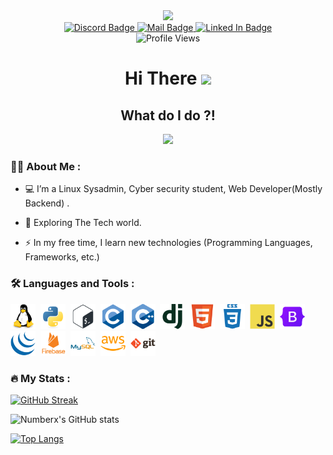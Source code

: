 <div id="header" align="center">
        <img src="https://media3.giphy.com/media/qgQUggAC3Pfv687qPC/giphy.gif?cid=ecf05e47n19bdwfvb7ugvl2tql4nte69150u3junhhoiatlc&rid=giphy.gif" width="300" />
  <div id="badges">
    <a href="https://www.discordapp.com/users/366586864859348994">
      <img src="https://img.shields.io/badge/Discord-gray?style=for-the-badge&logo=discord&logoColor=darkpurple" alt="Discord Badge"/>
    </a>
    <a href="your-youtube-URL">
      <img src="https://img.shields.io/badge/Email-gray?style=for-the-badge&logo=protonmail" alt="Mail Badge"/>
    </a>
    <a href="Linkedin">
      <img src="https://img.shields.io/badge/Linkedin-gray?style=for-the-badge&logo=linkedin" alt="Linked In Badge"/>
    </a>
  </div>
  <img src="https://komarev.com/ghpvc/?username=sirwilliamwallace&style=flat-square&color=gray" alt="Profile Views"/>
    <div>
      <h1> Hi There <span> 
      <img src="https://media.giphy.com/media/hvRJCLFzcasrR4ia7z/giphy.gif" width="30px"/>
      </span></h1> 
      <h2> What  do I do ?! </h2>
    </div>
    <img src="https://media4.giphy.com/media/Dh5q0sShxgp13DwrvG/giphy.gif?cid=ecf05e479bt8llahshri1uw0tv8680secfn75wjhd51tx7a5&rid=giphy.gif" width=300>
</div>

### 👨‍💻 About Me :
- 💻 I’m a Linux Sysadmin, Cyber security student, Web Developer(Mostly Backend) .

- 🔭 Exploring The Tech world.

- ⚡ In my free time, I learn new technologies (Programming Languages, Frameworks, etc.)

### 🛠️ Languages and Tools :
<div>
  <img src="https://github.com/devicons/devicon/blob/master/icons/linux/linux-original.svg" title="Linux" alt="Linux" width="40" height="40"/>&nbsp;
  <img src="https://github.com/devicons/devicon/blob/master/icons/python/python-original.svg" title="Python" alt="Python" width="40" height="40"/>&nbsp;
  <img src="https://github.com/devicons/devicon/blob/master/icons/bash/bash-plain.svg" title="Bash" alt="Bash" width="40" height="40"/>&nbsp;
  <img src="https://github.com/devicons/devicon/blob/master/icons/c/c-original.svg" title="C programming" alt="C programming" width="40" height="40"/>&nbsp;
  <img src="https://github.com/devicons/devicon/blob/master/icons/cplusplus/cplusplus-original.svg" title="C++" alt="C++" width="40" height="40"/>&nbsp;
  <img src="https://github.com/devicons/devicon/blob/master/icons/django/django-plain.svg" title="Django" alt="Django" width="40" height="40"/>&nbsp;
  <img src="https://github.com/devicons/devicon/blob/master/icons/html5/html5-original.svg" title="HTML5" alt="HTML" width="40" height="40"/>&nbsp;
  <img src="https://github.com/devicons/devicon/blob/master/icons/css3/css3-plain-wordmark.svg"  title="CSS3" alt="CSS" width="40" height="40"/>&nbsp;
  <img src="https://github.com/devicons/devicon/blob/master/icons/javascript/javascript-original.svg" title="JavaScript" alt="JavaScript" width="40" height="40"/>&nbsp;
  <img src="https://github.com/devicons/devicon/blob/master/icons/bootstrap/bootstrap-original.svg" title="Bootstrap" alt="Bootstrap" width="40" height="40"/>&nbsp;
  <img src="https://github.com/devicons/devicon/blob/master/icons/jquery/jquery-original.svg" title="Jquery" alt="Jquery" width="40" height="40"/>&nbsp;   
  <img src="https://github.com/devicons/devicon/blob/master/icons/firebase/firebase-plain-wordmark.svg" title="Firebase" alt="Firebase" width="40" height="40"/>&nbsp;
  <img src="https://github.com/devicons/devicon/blob/master/icons/mysql/mysql-original-wordmark.svg" title="MySQL"  alt="MySQL" width="40" height="40"/>&nbsp;
  <img src="https://github.com/devicons/devicon/blob/master/icons/amazonwebservices/amazonwebservices-plain-wordmark.svg" title="AWS" alt="AWS" width="40" height="40"/>&nbsp;
  <img src="https://github.com/devicons/devicon/blob/master/icons/git/git-original-wordmark.svg" title="Git" **alt="Git" width="40" height="40"/>
</div>

### 🔥 My Stats :
       
[![GitHub Streak](https://github-readme-streak-stats.herokuapp.com?user=sirwilliamwallace&theme=vue&hide_border=true&date_format=n%2Fj%5B%2FY%5D)](https://git.io/streak-stats)

![Numberx's GitHub stats](https://github-readme-stats.vercel.app/api?username=sirwilliamwallace&show_icons=true&count_private=true&show_icons=true&theme=vue)

[![Top Langs](https://github-readme-stats.vercel.app/api/top-langs/?username=your-github-username)](https://github.com/sirwilliamwallace/github-readme-stats)

